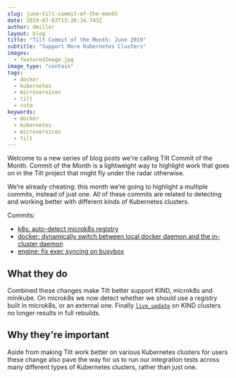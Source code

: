 ```yaml
---
slug: june-tilt-commit-of-the-month
date: 2019-07-03T15:26:34.743Z
author: dmiller
layout: blog
title: "Tilt Commit of the Month: June 2019"
subtitle: "Support More Kubernetes Clusters"
images:
  - featuredImage.jpg
image_type: "contain"
tags:
  - docker
  - kubernetes
  - microservices
  - tilt
  - cotm
keywords:
  - docker
  - kubernetes
  - microservices
  - tilt
---
```


Welcome to a new series of blog posts we're calling Tilt Commit of the Month. Commit of the Month is a lightweight way to highlight work that goes on in the Tilt project that might fly under the radar otherwise.

We’re already cheating: this month we’re going to highlight a multiple commits, instead of just one. All of these commits are related to detecting and working better with different kinds of Kubernetes clusters.

Commits:
* [k8s: auto-detect microk8s registry](https://github.com/windmilleng/tilt/commit/d293a0ba0216711c855526100490e21733ada194)
* [docker: dynamically switch between local docker daemon and the in-cluster daemon](https://github.com/windmilleng/tilt/commit/af5a0a7e0c32c8b55117c9f22c28008f8af67d2d)
* [engine: fix exec syncing on busybox](https://github.com/windmilleng/tilt/commit/6678de099fd559b8e02240a3a807d3b06e65aff8)


## What they do
Combined these changes make Tilt better support KIND, microk8s and minikube. On microk8s we now detect whether we should use a registry built in microk8s, or an external one. Finally [`live_update`](https://docs.tilt.dev/live_update_reference.html) on KIND clusters no longer results in full rebuilds.

## Why they're important
Aside from making Tilt work better on various Kubernetes clusters for users these change also pave the way for us to run our integration tests across many different types of Kubernetes clusters, rather than just one.
